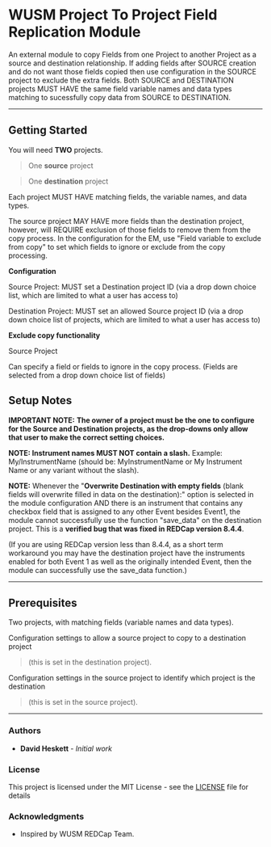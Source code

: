 # WUSM Project To Project Field Replication Module

An external module to copy Fields from one Project to another Project as a source and destination relationship.  If adding fields after SOURCE creation and do not want those fields copied then use configuration in the SOURCE project to exclude the extra fields. Both SOURCE and DESTINATION projects MUST HAVE the same field variable names and data types matching 
to sucessfully copy data from SOURCE to DESTINATION.

********************************************************************************

## Getting Started

You will need **TWO** projects.

>One **source** project

>One **destination** project

Each project MUST HAVE matching fields, the variable names, and data types.

The source project MAY HAVE more fields than the destination project, however,
will REQUIRE exclusion of those fields to remove them from the copy process.
In the configuration for the EM, use "Field variable to exclude from copy" to set which fields to ignore or exclude from the copy processing.


**Configuration**

Source Project: MUST set a Destination project ID (via a drop down choice list, which are limited to what a user has access to)

Destination Project: MUST set an allowed Source project ID (via a drop down choice list of projects, which are limited to what a user has access to)


**Exclude copy functionality**

Source Project

Can specify a field or fields to ignore in the copy process. (Fields are selected from a drop down choice list of fields)


## Setup Notes

**IMPORTANT NOTE:**
**The owner of a project must be the one to configure for the Source and Destination projects, as the drop-downs only allow that user to make the correct setting choices.**

**NOTE: Instrument names MUST NOT contain a slash.**  Example:  My/InstrumentName  (should be: MyInstrumentName or My Instrument Name or any variant without the slash).

**NOTE:** Whenever the "**Overwrite Destination with empty fields** (blank fields will overwrite filled in data on the destination):" option is selected in the module configuration AND there is an instrument that contains any checkbox field that is assigned to any other Event besides Event1, the module cannot successfully use the function "save_data" on the destination project.
This is a **verified bug that was fixed in REDCap version 8.4.4**.

(If you are using REDCap version less than 8.4.4, as a short term workaround you may have the destination project have the instruments enabled for both Event 1 as well as the originally intended Event, then the module can successfully use the save_data function.)

********************************************************************************

## Prerequisites

Two projects, with matching fields (variable names and data types).

Configuration settings to allow a source project to copy to a destination project 
>(this is set in the destination project).

Configuration settings in the source project to identify which project is the destination 
>(this is set in the source project).
********************************************************************************

### Authors

* **David Heskett** - *Initial work*

### License

This project is licensed under the MIT License - see the [LICENSE](?prefix=wusm_project_to_project_field_replication&page=LICENSE.md) file for details

### Acknowledgments

* Inspired by WUSM REDCap Team.

